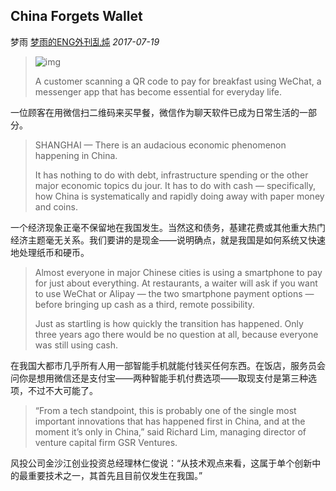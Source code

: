## China Forgets Wallet

梦雨 [梦雨的ENG外刊乱炖](javascript:void(0);) *2017-07-19*

> ![img](http://mmbiz.qpic.cn/mmbiz_jpg/u5sX6u5jDzMTDxsEf56q0d70tIZL4c3jXXmI3k3icLib9bZbUSk8xUtrmyicA4DhGIZpSYy4gw5edmcIQvXNBBiasQ/640?wx_fmt=jpeg&tp=webp&wxfrom=5&wx_lazy=1&wx_co=1)
>
> A customer scanning a QR code to pay for breakfast using WeChat, a messenger app that has become essential for everyday life.

一位顾客在用微信扫二维码来买早餐，微信作为聊天软件已成为日常生活的一部分。

> SHANGHAI — There is an audacious economic phenomenon happening in China.
>
> 
>
> It has nothing to do with debt, infrastructure spending or the other major economic topics du jour. It has to do with cash — specifically, how China is systematically and rapidly doing away with paper money and coins.

> 

一个经济现象正毫不保留地在我国发生。当然这和债务，基建花费或其他重大热门经济主题毫无关系。我们要讲的是现金——说明确点，就是我国是如何系统又快速地处理纸币和硬币。

> 

> Almost everyone in major Chinese cities is using a smartphone to pay for just about everything. At restaurants, a waiter will ask if you want to use WeChat or Alipay — the two smartphone payment options — before bringing up cash as a third, remote possibility.
>
> 
>
> Just as startling is how quickly the transition has happened. Only three years ago there would be no question at all, because everyone was still using cash.

在我国大都市几乎所有人用一部智能手机就能付钱买任何东西。在饭店，服务员会问你是想用微信还是支付宝——两种智能手机付费选项——取现支付是第三种选项，不过不大可能了。

> 

> “From a tech standpoint, this is probably one of the single most important innovations that has happened first in China, and at the moment it’s only in China,” said Richard Lim, managing director of venture capital firm GSR Ventures.

风投公司金沙江创业投资总经理林仁俊说：“从技术观点来看，这属于单个创新中的最重要技术之一，其首先且目前仅发生在我国。”

> 









